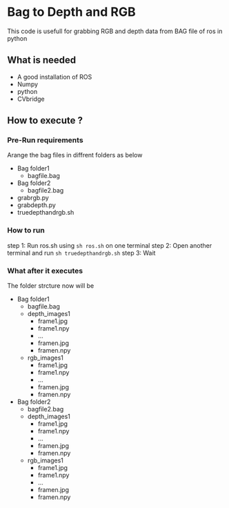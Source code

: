 # Bag to Depth and RGB
This code is usefull for grabbing RGB and depth data from BAG file of ros in python

## What is needed
- A good installation of ROS
- Numpy 
- python 
- CVbridge

## How to execute ?
### Pre-Run requirements
Arange the bag files in diffrent folders as below
- Bag folder1
   - bagfile.bag
- Bag folder2
   - bagfile2.bag
- grabrgb.py
- grabdepth.py
- truedepthandrgb.sh
### How to run
step 1: Run ros.sh using ``` sh ros.sh ``` on one terminal
step 2: Open another terminal and run ``` sh truedepthandrgb.sh ```
step 3: Wait

### What after it executes
The folder strcture now will be 
- Bag folder1
  - bagfile.bag
  - depth_images1
    - frame1.jpg
    - frame1.npy
    - ...
    - framen.jpg
    - framen.npy
  - rgb_images1
    - frame1.jpg
    - frame1.npy
    - ...
    - framen.jpg
    - framen.npy
- Bag folder2
  - bagfile2.bag
  - depth_images1
    - frame1.jpg
    - frame1.npy
    - ...
    - framen.jpg
    - framen.npy
  - rgb_images1
    - frame1.jpg
    - frame1.npy
    - ...
    - framen.jpg
    - framen.npy
